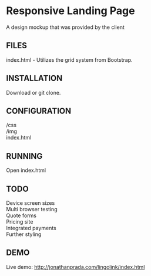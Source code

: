 # Responsive Landing Page

A design mockup that was provided by the client

## FILES

index.html - Utilizes the grid system from Bootstrap. 

## INSTALLATION

Download or git clone.

## CONFIGURATION

/css <br>
/img <br>
index.html

## RUNNING

Open index.html

## TODO

Device screen sizes <br>
Multi browser testing <br>
Quote forms <br>
Pricing site <br>
Integrated payments <br>
Further styling <br>

## DEMO

Live demo: http://jonathanprada.com/lingolink/index.html
